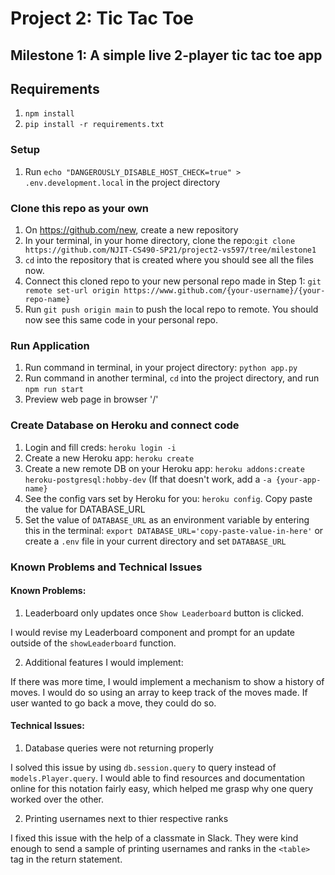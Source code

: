 # Project 2: Tic Tac Toe


## Milestone 1: A simple live 2-player tic tac toe app

## Requirements
1. `npm install`
2. `pip install -r requirements.txt`

### Setup
1. Run `echo "DANGEROUSLY_DISABLE_HOST_CHECK=true" > .env.development.local` in the project directory

### Clone this repo as your own
1. On https://github.com/new, create a new repository
2. In your terminal, in your home directory, clone the repo:`git clone https://github.com/NJIT-CS490-SP21/project2-vs597/tree/milestone1`
3. `cd` into the repository that is created where you should see all the files now.
4. Connect this cloned repo to your new personal repo made in Step 1: `git remote set-url origin https://www.github.com/{your-username}/{your-repo-name}`
5. Run `git push origin main` to push the local repo to remote. You should now see this same code in your personal repo.

### Run Application
1. Run command in terminal, in your project directory: `python app.py`
2. Run command in another terminal, `cd` into the project directory, and run `npm run start`
3. Preview web page in browser '/'

### Create Database on Heroku and connect code
1. Login and fill creds: `heroku login -i`
2. Create a new Heroku app: `heroku create`
3. Create a new remote DB on your Heroku app: `heroku addons:create heroku-postgresql:hobby-dev` (If that doesn't work, add a `-a {your-app-name}`
4. See the config vars set by Heroku for you: `heroku config`. Copy paste the value for DATABASE_URL
5. Set the value of `DATABASE_URL` as an environment variable by entering this in the terminal: `export DATABASE_URL='copy-paste-value-in-here'` or create a `.env` file in your current directory and set `DATABASE_URL`

### Known Problems and Technical Issues

#### Known Problems:
1. Leaderboard only updates once `Show Leaderboard` button is clicked.

I would revise my Leaderboard component and prompt for an update outside of the `showLeaderboard` function.

2. Additional features I would implement:

If there was more time, I would implement a mechanism to show a history of moves. I would do so using an array to keep track of the moves made. If user wanted to go back a move, they could do so.


#### Technical Issues:
1. Database queries were not returning properly

I solved this issue by using `db.session.query` to query instead of `models.Player.query`. I would able to find resources and documentation online for this notation fairly easy, which helped me grasp why one query worked over the other.

2. Printing usernames next to thier respective ranks

I fixed this issue with the help of a classmate in Slack. They were kind enough to send a sample of printing usernames and ranks in the `<table>` tag in the return statement. 
